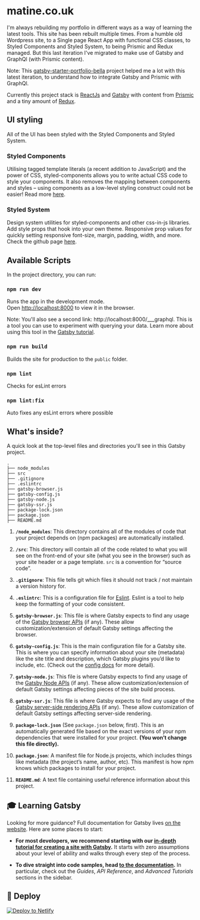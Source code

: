 # matine.co.uk

I'm always rebuilding my portfolio in different ways as a way of learning the latest tools. This site has been rebuilt multiple times. From a humble old Wordpress site, to a Single page React App with functional CSS classes, to Styled Components and Styled System, to being Prismic and Redux managed. But this last iteration I've migrated to make use of Gatsby and GraphQl (with Prismic content).

Note: This [gatsby-starter-portfolio-bella](https://github.com/LekoArts/gatsby-starter-portfolio-bella) project helped me a lot with this latest iteration, to understand how to integrate Gatsby and Prismic with GraphQl.

Currently this project stack is [ReactJs](https://reactjs.org/) and [Gatsby](https://www.gatsbyjs.org) with content from [Prismic](https://prismic.io/) and a tiny amount of [Redux](https://redux.js.org).

## UI styling

All of the UI has been styled with the Styled Components and Styled System.

### Styled Components
Utilising tagged template literals (a recent addition to JavaScript) and the power of CSS, styled-components allows you to write actual CSS code to style your components. It also removes the mapping between components and styles – using components as a low-level styling construct could not be easier! Read more [here](https://www.styled-components.com/).

### Styled System
Design system utilities for styled-components and other css-in-js libraries. 
Add style props that hook into your own theme. Responsive prop values for quickly setting responsive font-size, margin, padding, width, and more. Check the github page [here](https://github.com/jxnblk/styled-system).

## Available Scripts

In the project directory, you can run:

### `npm run dev`

Runs the app in the development mode.<br>
Open [http://localhost:8000](http://localhost:8000) to view it in the browser.

Note: You'll also see a second link: http://localhost:8000/___graphql. This is a tool you can use to experiment with querying your data. Learn more about using this tool in the [Gatsby tutorial](https://www.gatsbyjs.org/tutorial/part-five/#introducing-graphiql).

### `npm run build`

Builds the site for production to the `public` folder.<br>

### `npm lint`

Checks for esLint errors

### `npm lint:fix`

Auto fixes any esLint errors where possible
    
## What's inside?

A quick look at the top-level files and directories you'll see in this Gatsby project.

    .
    ├── node_modules
    ├── src
    ├── .gitignore
    ├── .eslintrc
    ├── gatsby-browser.js
    ├── gatsby-config.js
    ├── gatsby-node.js
    ├── gatsby-ssr.js
    ├── package-lock.json
    ├── package.json
    ├── README.md

  1.  **`/node_modules`**: This directory contains all of the modules of code that your project depends on (npm packages) are automatically installed.  
  
  2.  **`/src`**: This directory will contain all of the code related to what you will see on the front-end of your site (what you see in the browser) such as your site header or a page template. `src` is a convention for “source code”.
  
  3.  **`.gitignore`**: This file tells git which files it should not track / not maintain a version history for.
  
  4.  **`.eslintrc`**: This is a configuration file for [Eslint](https://eslint.org/). Eslint is a tool to help keep the formatting of your code consistent.
  
  5.  **`gatsby-browser.js`**: This file is where Gatsby expects to find any usage of the [Gatsby browser APIs](https://www.gatsbyjs.org/docs/browser-apis/) (if any). These allow customization/extension of default Gatsby settings affecting the browser.
  
  6.  **`gatsby-config.js`**: This is the main configuration file for a Gatsby site. This is where you can specify information about your site (metadata) like the site title and description, which Gatsby plugins you’d like to include, etc. (Check out the [config docs](https://www.gatsbyjs.org/docs/gatsby-config/) for more detail).
  
  7.  **`gatsby-node.js`**: This file is where Gatsby expects to find any usage of the [Gatsby Node APIs](https://www.gatsbyjs.org/docs/node-apis/) (if any). These allow customization/extension of default Gatsby settings affecting pieces of the site build process.
  
  8.  **`gatsby-ssr.js`**: This file is where Gatsby expects to find any usage of the [Gatsby server-side rendering APIs](https://www.gatsbyjs.org/docs/ssr-apis/) (if any). These allow customization of default Gatsby settings affecting server-side rendering.
    
  9.  **`package-lock.json`** (See `package.json` below, first). This is an automatically generated file based on the exact versions of your npm dependencies that were installed for your project. **(You won’t change this file directly).**
  
  10.  **`package.json`**: A manifest file for Node.js projects, which includes things like metadata (the project’s name, author, etc). This manifest is how npm knows which packages to install for your project.
  
  11.  **`README.md`**: A text file containing useful reference information about this project.

## 🎓 Learning Gatsby

Looking for more guidance? Full documentation for Gatsby lives [on the website](https://www.gatsbyjs.org/). Here are some places to start:

-   **For most developers, we recommend starting with our [in-depth tutorial for creating a site with Gatsby](https://www.gatsbyjs.org/tutorial/).** It starts with zero assumptions about your level of ability and walks through every step of the process.

-   **To dive straight into code samples, head [to the documentation](https://www.gatsbyjs.org/docs/).** In particular, check out the _Guides_, _API Reference_, and _Advanced Tutorials_ sections in the sidebar.

## 💫 Deploy

[![Deploy to Netlify](https://www.netlify.com/img/deploy/button.svg)](https://app.netlify.com/start/deploy?repository=https://github.com/gatsbyjs/gatsby-starter-default)
